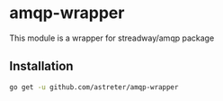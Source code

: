 # amqp-wrapper
This module is a wrapper for streadway/amqp package

## Installation

```bash
go get -u github.com/astreter/amqp-wrapper
```
